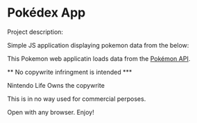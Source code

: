# Pokédex App

Project description:

Simple JS application displaying pokemon data from the below:

This Pokemon web applicatin loads
data from the [Pokémon API](https://pokeapi.co/).

** No copywrite infringment is intended \***

Nintendo Life Owns the copywrite

This is in no way used for commercial perposes.

Open with any browser. Enjoy!
